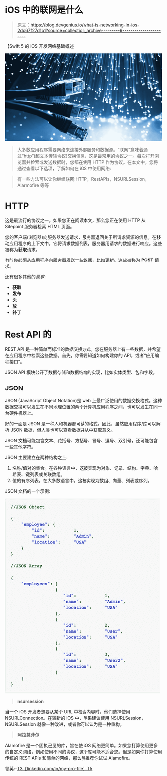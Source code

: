 # iOS 中的联网是什么

> 原文：<https://blog.devgenius.io/what-is-networking-in-ios-2dc67f27d1b1?source=collection_archive---------9----------------------->

【Swift 5 的 iOS 开发网络基础概述

![](img/465c278aef473495a40f0e315ce455fe.png)

> 大多数应用程序需要网络来连接外部服务和数据源。“联网”意味着通过“http”(超文本传输协议)交换信息，这是最常用的协议之一。每次打开浏览器并检索或发送数据时，您都在使用 HTTP 作为协议。在本文中，您将通过查看以下选项，了解如何在 iOS 中使用网络:

> 有一些方法可以让你继续联网:HTTP，RestAPIs，NSURLSession，Alarmofire 等等

# **HTTP**

这是最流行的协议之一。如果您正在阅读本文，那么您正在使用 HTTP 从 Sitepoint 服务器检索 HTML 页面。

您的客户端(浏览器)向服务器发送请求，服务器返回关于所请求资源的信息。在移动应用程序的上下文中，它将请求数据列表，服务器用请求的数据进行响应。这些被称为**获取**请求。

有时你必须从应用程序向服务器发送一些数据，比如更新。这些被称为 **POST** 请求。

还有很多其他的*要求*:

*   **获取**
*   **发布**
*   **头**
*   **放**
*   **补丁**

# **Rest API 的**

REST API 是一种简单而标准的数据交换方式。您在服务器上有一些数据，并希望在应用程序中检索这些数据。首先，你需要知道如何构建你的 API，或者“应用编程接口”。

JSON API 模块公开了数据存储和数据结构的实现，比如实体类型、包和字段。

## JSON

JSON (JavaScript Object Notation)是 web 上最广泛使用的数据交换格式。这种数据交换可以发生在不同地理位置的两个计算机应用程序之间，也可以发生在同一台硬件机器上。

好的一面是 JSON 是一种人和机器都可读的格式。因此，虽然应用程序/库可以解析 JSON 数据，但人类也可以查看数据并从中获取意义。

JSON 文档可能包含文本、花括号、方括号、冒号、逗号、双引号，还可能包含一些其他字符。

JSON 主要建立在两种结构之上:

1.  名称/值对的集合。在各种语言中，这被实现为对象、记录、结构、字典、哈希表、键列表或关联数组。
2.  值的有序列表。在大多数语言中，这被实现为数组、向量、列表或序列。

JSON 文档的一个示例:

![](img/05f3375e094c9cbae7b585c79f0fd12b.png)

> **nsursession**

当一个 iOS 开发者想要从某个 URL 中检索内容时，他们选择使用 NSURLConnection。在较新的 iOS 中，苹果建议使用 NSURLSession，NSURLSession 就像一种改进，或者你可以认为是一种重构。

> **阿拉莫菲尔**

Alamofire 是一个固执己见的库，旨在使 iOS 网络更简单。如果您打算使用更多的自定义网络，例如使用不同的协议，这个库可能不适合您。但是如果你打算使用传统的 REST APIs 和简单的网络，那么我推荐你试试 Alamofire。

领英:-[T3【linkedin.com/in/my-pro-file】T5](https://www.linkedin.com/in/my-pro-file)